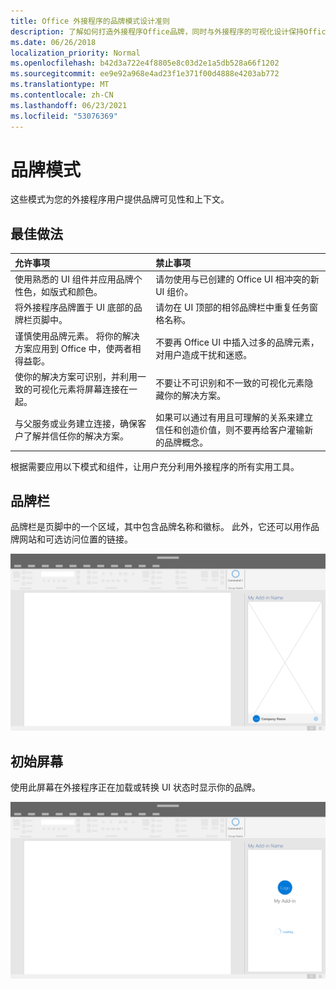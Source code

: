 ```yaml
---
title: Office 外接程序的品牌模式设计准则
description: 了解如何打造外接程序Office品牌，同时与外接程序的可视化设计保持Office。
ms.date: 06/26/2018
localization_priority: Normal
ms.openlocfilehash: b42d3a722e4f8805e8c03d2e1a5db528a66f1202
ms.sourcegitcommit: ee9e92a968e4ad23f1e371f00d4888e4203ab772
ms.translationtype: MT
ms.contentlocale: zh-CN
ms.lasthandoff: 06/23/2021
ms.locfileid: "53076369"
---
```

# <a name="branding-patterns"></a>品牌模式

这些模式为您的外接程序用户提供品牌可见性和上下文。

## <a name="best-practices"></a>最佳做法

|允许事项 |禁止事项|
|:---- |:----|
| 使用熟悉的 UI 组件并应用品牌个性色，如版式和颜色。 | 请勿使用与已创建的 Office UI 相冲突的新 UI 组价。 |
| 将外接程序品牌置于 UI 底部的品牌栏页脚中。 | 请勿在 UI 顶部的相邻品牌栏中重复任务窗格名称。 |
| 谨慎使用品牌元素。 将你的解决方案应用到 Office 中，使两者相得益彰。 | 不要再 Office UI 中插入过多的品牌元素，对用户造成干扰和迷惑。 |
| 使你的解决方案可识别，并利用一致的可视化元素将屏幕连接在一起。 | 不要让不可识别和不一致的可视化元素隐藏你的解决方案。 |
| 与父服务或业务建立连接，确保客户了解并信任你的解决方案。 | 如果可以通过有用且可理解的关系来建立信任和创造价值，则不要再给客户灌输新的品牌概念。 |

根据需要应用以下模式和组件，让用户充分利用外接程序的所有实用工具。

## <a name="brand-bar"></a>品牌栏

品牌栏是页脚中的一个区域，其中包含品牌名称和徽标。 此外，它还可以用作品牌网站和可选访问位置的链接。

![桌面应用程序的外接程序任务窗格中显示的品牌Office栏。](../images/add-in-brand-bar.png)

## <a name="splash-screen"></a>初始屏幕

使用此屏幕在外接程序正在加载或转换 UI 状态时显示你的品牌。

![品牌初始屏幕显示在桌面应用程序外接程序任务窗格中Office屏幕。](../images/add-in-splash-screen.png)
